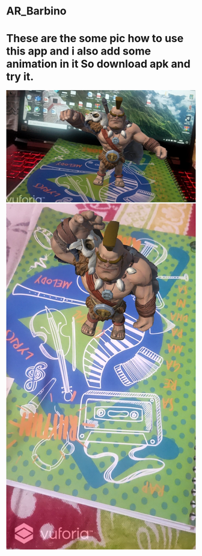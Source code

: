 # AR_Barbino
# These are the some pic how to use this app and i also add some animation in it So download apk and try it. 
<img src="https://github.com/utsavgupta460/AR_Barbino/blob/master/Barbarian%20app%20screenshots/Screenshot1.jpg" width="600" ><img src="https://github.com/utsavgupta460/AR_Barbino/blob/master/Barbarian%20app%20screenshots/Screenshot_.jpg" width="600">

